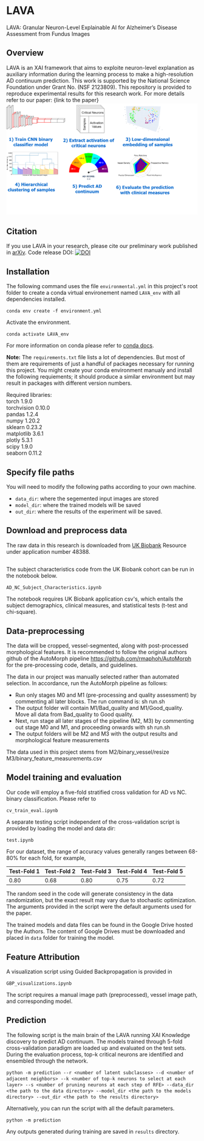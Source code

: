 # LAVA
LAVA: Granular Neuron-Level Explainable AI for Alzheimer’s Disease Assessment from Fundus Images

## Overview
LAVA is an XAI framework that aims to exploite neuron-level explanation as auxiliary information during the learning process to make a high-resolution AD continuum prediction. This work is supported by the National Science Foundation under Grant No. (NSF 2123809). This repository is provided to reproduce experimental results for this research work. For more details refer to our paper: {link to the paper}
![alt text](Images/github.drawio.png)
## Citation
If you use LAVA in your research, please cite our preliminary work published in [arXiv](https://arxiv.org/pdf/2302.03008.pdf).
Code release DOI: [![DOI](https://zenodo.org/badge/590054290.svg)](https://zenodo.org/badge/latestdoi/590054290)

## Installation
The following command uses the file `environmental.yml` in this project's root folder to create a conda virtual environement named `LAVA_env` with all dependencies installed.
```
conda env create -f environment.yml
```
Activate the environment.
```
conda activate LAVA_env
```

For more information on conda please refer to [conda docs](https://docs.conda.io/projects/conda/en/latest/user-guide/getting-started.html).

**Note:** The `requirements.txt` file lists a lot of dependencies. But most of them are requirements of just a handful of packages necessary for running this project. You might create your conda environment manualy and install the following requiements; it should produce a similar environment but may result in packages with different version numbers.

Required libraries:<br>
torch 1.9.0<br>
torchvision 0.10.0<br>
pandas 1.2.4<br>
numpy 1.20.2<br>
sklearn 0.23.2<br>
matplotlib 3.6.1<br>
plotly 5.3.1<br>
scipy 1.9.0<br>
seaborn 0.11.2<br>


## Specify file paths
You will need to modify the following paths according to your own machine.
- `data_dir`: where the segemented input images are stored
- `model_dir`: where the trained models will be saved
- `out_dir`: where the results of the experiment will be saved.

## Download and preprocess data
The raw data in this research is downloaded from [UK Biobank](https://www.ukbiobank.ac.uk/) Resource under application number 48388. 

##
The subject characteristics code from the UK Biobank cohort can be run in the notebook below.
```
AD_NC_Subject_Characteristics.ipynb
```
The notebook requires UK Biobank application csv's, which entails the subject demographics, clinical measures, and statistical tests (t-test and chi-square). 
##

## Data-preprocessing
The data will be cropped, vessel-segmented, along with post-processed morphological features. It is recommended to follow the original authors github of the AutoMorph pipeline https://github.com/rmaphoh/AutoMorph for the pre-processing code, details, and guidelines. 

The data in our project was manually selected rather than automated selection. In accordance, run the AutoMorph pipeline as follows:

- Run only stages M0 and M1 (pre-processing and quality assessment) by commenting all later blocks. The run command is: sh run.sh 
- The output folder will contain M1/Bad_quality and M1/Good_quality. Move all data from Bad_quality to Good quality.
- Next, run stage all later stages of the pipeline (M2, M3) by commenting out stage M0 and M1, and proceeding onwards with sh run.sh 
- The output folders will be M2 and M3 with the output results and morphological feature measurements

The data used in this project stems from
M2/binary_vessel/resize 
M3/binary_feature_measurements.csv 


## Model training and evaluation
Our code will employ a five-fold stratified cross validation for AD vs NC. binary classification. Please refer to

```
cv_train_eval.ipynb
```
A separate testing script independent of the cross-validation script is provided by loading the model and data dir:
```
test.ipynb
```
For our dataset, the range of accuracy values generally ranges between 68-80% for each fold, for example,

|Test-Fold 1|Test-Fold 2|Test-Fold 3|Test-Fold 4|Test-Fold 5|
|---|---|---|---|---|
|0.80|0.68|0.80|0.75|0.72|

The random seed in the code will generate consistency in the data randomization, but the exact result may vary due to stochastic optimization. The arguments provided in the script were the default arguments used for the paper. 

The trained models and data files can be found in the Google Drive hosted by the Authors. The content of Google Drives must be downloaded and placed in `data` folder for training the model.

## Feature Attribution
A visualization script using Guided Backpropagation is provided in
```
GBP_visualizations.ipynb
```
The script requires a manual image path (preprocessed), vessel image path, and corresponding model. 

## Prediction
The following script is the main brain of the LAVA running XAI Knowledge discovery to predict AD continuum.
The models trained through 5-fold cross-validation paradigm are loaded up and evaluated on the test sets. During the evaluation process, top-k critical neurons are identified and ensembled through the network. 
```
python -m prediction --r <number of latent subclasses> --d <number of adjacent neighbors> --k <number of top-k neurons to select at each layer> --s <number of pruning neurons at each step of RFE> --data_dir  <the path to the data directory> --model_dir <the path to the models directory> --out_dir <the path to the results directory>
```
Alternatively, you can run the script with all the default parameters.
```
python -m prediction
```

Any outputs generated during training are saved in `results` directory.


